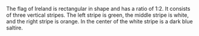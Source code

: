 The flag of Ireland is rectangular in shape and has a ratio of 1:2. It consists of three vertical stripes. The left stripe is green, the middle stripe is white, and the right stripe is orange. In the center of the white stripe is a dark blue saltire.